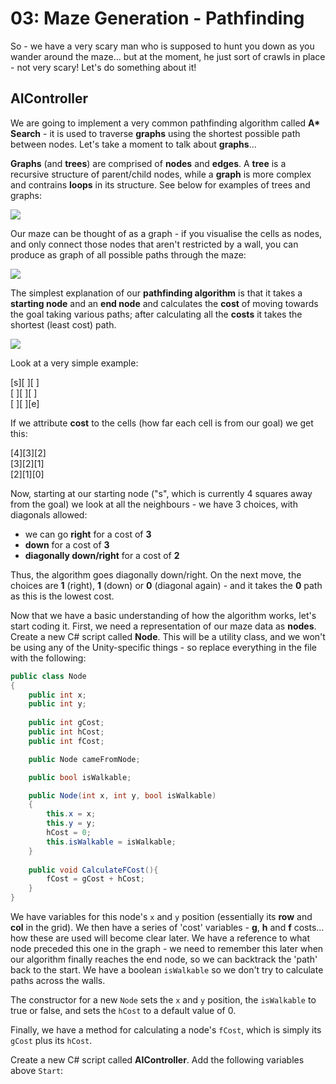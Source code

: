 # 03: Maze Generation - Pathfinding

So - we have a very scary man who is supposed to hunt you down as you wander around the maze... but at the moment, he just sort of crawls in place - not very scary! Let's do something about it!

## AIController

We are going to implement a very common pathfinding algorithm called **A\* Search** - it is used to traverse **graphs** using the shortest possible path between nodes. Let's take a moment to talk about **graphs**...

**Graphs** (and **trees**) are comprised of **nodes** and **edges**. A **tree** is a recursive structure of parent/child nodes, while a **graph** is more complex and contrains **loops** in its structure. See below for examples of trees and graphs:

![](https://techdifferences.com/wp-content/uploads/2018/03/Untitled-1.jpg)

Our maze can be thought of as a graph - if you visualise the cells as nodes, and only connect those nodes that aren't restricted by a wall, you can produce as graph of all possible paths through the maze:

![](http://www.cs.umd.edu/class/spring2019/cmsc132-020X-040X/Project8/maze.png)

The simplest explanation of our **pathfinding algorithm** is that it takes a **starting node** and an **end node** and calculates the **cost** of moving towards the goal taking various paths; after calculating all the **costs** it takes the shortest (least cost) path.

![](https://miro.medium.com/max/300/1*iSt-urlSaXDABqhXX6xveQ.png)

Look at a very simple example:

[s][ ][ ]<br/>
[ ][ ][ ]<br/>
[ ][ ][e]

If we attribute **cost** to the cells (how far each cell is from our goal) we get this:

[4][3][2]<br/>
[3][2][1]<br/>
[2][1][0]

Now, starting at our starting node ("s", which is currently 4 squares away from the goal) we look at all the neighbours - we have 3 choices, with diagonals allowed:
- we can go **right** for a cost of **3**
- **down** for a cost of **3**
- **diagonally down/right** for a cost of **2**

Thus, the algorithm goes diagonally down/right. On the next move, the choices are **1** (right), **1** (down) or **0** (diagonal again) - and it takes the **0** path as this is the lowest cost.

Now that we have a basic understanding of how the algorithm works, let's start coding it. First, we need a representation of our maze data as **nodes**. Create a new C# script called **Node**. This will be a utility class, and we won't be using any of the Unity-specific things - so replace everything in the file with the following:

```csharp
public class Node
{
    public int x;
    public int y;
    
    public int gCost;
    public int hCost;
    public int fCost;      

    public Node cameFromNode;

    public bool isWalkable;

    public Node(int x, int y, bool isWalkable)
    {
        this.x = x;
        this.y = y;
        hCost = 0;
        this.isWalkable = isWalkable;
    }
    
    public void CalculateFCost(){
        fCost = gCost + hCost;
    } 
}
```

We have variables for this node's `x` and `y` position (essentially its **row** and **col** in the grid). We then have a series of 'cost' variables - **g**, **h** and **f** costs... how these are used will become clear later. We have a reference to what node preceded this one in the graph - we need to remember this later when our algorithm finally reaches the end node, so we can backtrack the 'path' back to the start. We have a boolean `isWalkable` so we don't try to calculate paths across the walls.

The constructor for a new `Node` sets the `x` and `y` position, the `isWalkable` to true or false, and sets the `hCost` to a default value of 0.

Finally, we have a method for calculating a node's `fCost`, which is simply its `gCost` plus its `hCost`.

Create a new C# script called **AIController**. Add the following variables above `Start`:

```csharp

```
